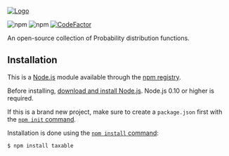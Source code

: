 [![Logo](assets/txable.png)](https://github.com/jaysonmulwa/probabilis/)

![npm](https://img.shields.io/npm/v/taxable?color=green&label=taxable)
![npm](https://img.shields.io/npm/dy/taxable)
[![CodeFactor](https://www.codefactor.io/repository/github/jaysonmulwa/taxable/badge)](https://www.codefactor.io/repository/github/jaysonmulwa/taxable)

An open-source collection of Probability distribution functions.

## Installation 

This is a [Node.js](https://nodejs.org/en/) module available through the
[npm registry](https://www.npmjs.com/).

Before installing, [download and install Node.js](https://nodejs.org/en/download/).
Node.js 0.10 or higher is required.

If this is a brand new project, make sure to create a `package.json` first with
the [`npm init` command](https://docs.npmjs.com/creating-a-package-json-file).

Installation is done using the
[`npm install` command](https://docs.npmjs.com/getting-started/installing-npm-packages-locally):

```bash
$ npm install taxable
```
